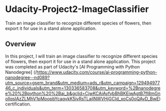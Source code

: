 # Udacity-Project2-ImageClassifier
Train an image classifier to recognize different species of flowers, then export it for use in a stand alone application.

## Overview
In this project, I will train an image classifier to recognize different species of flowers, then export it for use in a stand alone application.
This project was completed as part of Udacity's [AI Programming with Python Nanodegree] (/https://www.udacity.com/course/ai-programming-python-nanodegree--nd089?utm_source=gsem_brand&utm_medium=ads_r&utm_campaign=12949497746_c_individuals&utm_term=130336583708&utm_keyword=%2Bnanodegree%20%2Bpython%20%2Bai_b&gclid=CjwKCAiAyfybBhBKEiwAgtB7fl8mGnollqsIAzZLMhV1pMoopbYcaqvkK5ivRsTLajINWVHjGCId_xoCs0oQAvD_BwE) certification.
